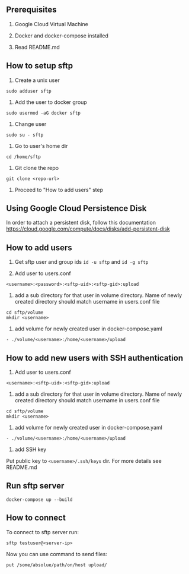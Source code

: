 ## Prerequisites ##

1. Google Cloud Virtual Machine

1. Docker and docker-compose installed

1. Read README.md


## How to setup sftp ##

1. Create a unix user

```sudo adduser sftp```

1. Add the user to docker group

```sudo usermod -aG docker sftp```

1. Change user

```sudo su - sftp```

1. Go to user's home dir

```cd /home/sftp```

1. Git clone the repo

```git clone <repo-url>```

1. Proceed to "How to add users" step


## Using Google Cloud Persistence Disk ##

In order to attach a persistent disk, follow this documentation https://cloud.google.com/compute/docs/disks/add-persistent-disk


## How to add users ##

1. Get sftp user and group ids `id -u sftp` and `id -g sftp`

1. Add user to users.conf 

```<username>:<password>:<sftp-uid>:<sftp-gid>:upload```

1. add a sub directory for that user in volume directory. Name of newly created directory should match username in users.conf file

```
cd sftp/volume
mkdir <username>
```

1. add volume for newly created user in docker-compose.yaml

```- ./volume/<username>:/home/<username>/upload```


## How to add new users with SSH authentication ##

1. Add user to users.conf

```<username>:<sftp-uid>:<sftp-gid>:upload```

1. add a sub directory for that user in volume directory. Name of newly created directory should match username in users.conf file

```
cd sftp/volume
mkdir <username>
```

1. add volume for newly created user in docker-compose.yaml

```- ./volume/<username>:/home/<username>/upload```

1. add SSH key

Put public key to `<username>/.ssh/keys` dir. For more details see README.md


## Run sftp server ##

```
docker-compose up --build
```


## How to connect ##

To connect to sftp server run: 

```
sftp testuser@<server-ip>
```

Now you can use command to send files:

```
put /some/absolue/path/on/host upload/
```

